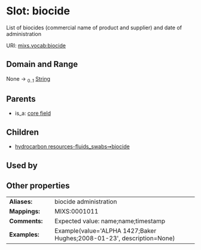 
# Slot: biocide


List of biocides (commercial name of product and supplier) and date of administration

URI: [mixs.vocab:biocide](https://w3id.org/mixs/vocab/biocide)


## Domain and Range

None &#8594;  <sub>0..1</sub> [String](types/String.md)

## Parents

 *  is_a: [core field](core_field.md)

## Children

 *  [hydrocarbon resources-fluids_swabs➞biocide](hydrocarbon_resources_fluids_swabs_biocide.md)

## Used by


## Other properties

|  |  |  |
| --- | --- | --- |
| **Aliases:** | | biocide administration |
| **Mappings:** | | MIXS:0001011 |
| **Comments:** | | Expected value: name;name;timestamp |
| **Examples:** | | Example(value='ALPHA 1427;Baker Hughes;2008-01-23', description=None) |

